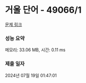 # 거울 단어 - 49066/1 

[문제 링크](https://level.goorm.io/exam/49066/%EA%B1%B0%EC%9A%B8-%EB%8B%A8%EC%96%B4/quiz/1) 

### 성능 요약

메모리: 33.06 MB, 시간: 0.11 ms

### 제출 일자

2024년 07월 19일 01:47:01

